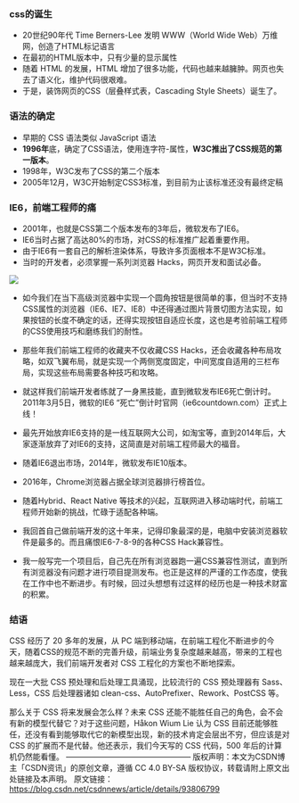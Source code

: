 ### css的诞生
* 20世纪90年代  Time Berners-Lee 发明 WWW（World Wide Web）万维网，创造了HTML标记语言
* 在最初的HTML版本中，只有少量的显示属性
* 随着 HTML 的发展，HTML 增加了很多功能，代码也越来越臃肿。网页也失去了语义化，维护代码很艰难。
* 于是，装饰网页的CSS（层叠样式表，Cascading Style Sheets）诞生了。

### 语法的确定
* 早期的 CSS 语法类似 JavaScript 语法
* **1996年**底，确定了CSS语法，使用连字符-属性，**W3C推出了CSS规范的第一版本**。
* 1998年，W3C发布了CSS的第二个版本
* 2005年12月，W3C开始制定CSS3标准，到目前为止该标准还没有最终定稿

### IE6，前端工程师的痛
* 2001年，也就是CSS第二个版本发布的3年后，微软发布了IE6。
* IE6当时占据了高达80%的市场，对CSS的标准推广起着重要作用。
* 由于IE6有一套自己的解析渲染体系，导致许多页面根本不是W3C标准。
* 当时的开发者，必须掌握一系列浏览器 Hacks，网页开发和面试必备。

![](https://ss.csdn.net/p?https://mmbiz.qpic.cn/mmbiz_png/Pn4Sm0RsAug9SDiagYhFYJtSpiakPvoC2Kn75qTjsFMZl6ZickUPnZ27DkZdv3EB6dEnEINBqibfMrL6xFhqZwNOeQ/640?wx_fmt=png)

* 如今我们在当下高级浏览器中实现一个圆角按钮是很简单的事，但当时不支持CSS属性的浏览器（IE6、IE7、IE8）中还得通过图片背景切图方法实现，如果按钮的长度不确定的话，还得实现按钮自适应长度，这也是考验前端工程师的CSS使用技巧和磨练我们的耐性。

* 那些年我们前端工程师的收藏夹不仅收藏CSS Hacks，还会收藏各种布局攻略，如双飞翼布局，就是实现一个两侧宽度固定，中间宽度自适用的三栏布局，实现这些布局需要各种技巧和攻略。

* 就这样我们前端开发者练就了一身黑技能，直到微软发布IE6死亡倒计时。2011年3月5日，微软的IE6 “死亡”倒计时官网（ie6countdown.com）正式上线！

* 最先开始放弃IE6支持的是一线互联网大公司，如淘宝等，直到2014年后，大家逐渐放弃了对IE6的支持，这简直是对前端工程师最大的福音。

* 随着IE6退出市场，2014年，微软发布IE10版本。

* 2016年，Chrome浏览器占据全球浏览器排行榜首位。

* 随着Hybrid、React Native 等技术的兴起，互联网进入移动端时代，前端工程师开始新的挑战，忙碌于适配各种端。

* 我回首自己做前端开发的这十年来，记得印象最深的是，电脑中安装浏览器软件是最多的。而且痛恨IE6-7-8-9的各种CSS Hack兼容性。

* 我一般写完一个项目后，自己先在所有浏览器跑一遍CSS兼容性测试，直到所有浏览器没有问题才进行项目提测发布。也正是这样的严谨的工作态度，使我在工作中也不断进步。有时候，回过头想想有过这样的经历也是一种技术财富的积累。

### 结语

CSS 经历了 20 多年的发展，从 PC 端到移动端，在前端工程化不断进步的今天，随着CSS的规范不断的完善升级，前端业务复杂度越来越高，带来的工程也越来越庞大，我们前端开发者对 CSS 工程化的方案也不断地探索。

现在一大批 CSS 预处理和后处理工具涌现，比较流行的 CSS 预处理器有 Sass、Less，CSS 后处理器诸如 clean-css、AutoPrefixer、Rework、PostCSS 等。

那么关于 CSS 将来发展会怎么样？未来 CSS 还能不能胜任自己的角色，会不会有新的模型代替它？对于这些问题，Håkon Wium Lie 认为 CSS 目前还能够胜任，还没有看到能够取代它的新模型出现，新的技术肯定会层出不穷，但应该是对 CSS 的扩展而不是代替。他还表示，我们今天写的 CSS 代码，500 年后的计算机仍然能看懂。
————————————————
版权声明：本文为CSDN博主「CSDN资讯」的原创文章，遵循 CC 4.0 BY-SA 版权协议，转载请附上原文出处链接及本声明。
原文链接：https://blog.csdn.net/csdnnews/article/details/93806799









